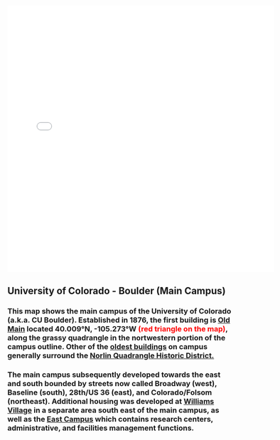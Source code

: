 <embed type="text/html" src="CGPTUniversity_of_colorado_map.html" width="600" height="600">

## University of Colorado - Boulder (Main Campus)
### This map shows the main campus of the University of Colorado (a.k.a. CU Boulder).  Established in 1876, the first building is <a href="https://www.colorado.edu/coloradan/2018/03/30/then-and-now-old-main">Old Main</a> located 40.009°N, -105.273°W <span style='color: red;'>(red triangle on the map)</span>, along the grassy quadrangle in the nortwestern portion of the campus outline.  Other of the <a href="https://www.colorado.edu/masterplan/history/cu-boulders-oldest-buildings">oldest buildings</a> on campus generally surround the <a href="https://www.historycolorado.org/location/norlin-quadrangle-historic-district">Norlin Quadrangle Historic District.</a>
### The main campus subsequently developed towards the east and south bounded by streets now called Broadway (west), Baseline (south), 28th/US 36 (east), and Colorado/Folsom (northeast).  Additional housing was developed at <a href="https://www.colorado.edu/living/housing/williams-village-services-and-resources">Williams Village</a> in a separate area south east of the main campus, as well as the <a href="https://www.colorado.edu/map?id=336#!ct/83261,68796,68797,68838,68840,68841,68843,69772?s/?mc/40.01066710475513,-105.2466823399738?z/16?lvl/0?share">East Campus</a> which contains research centers, administrative, and facilities management functions.
